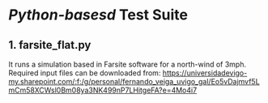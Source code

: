 # *Python-basesd* Test Suite

## 1. farsite_flat.py
It runs a simulation based in Farsite software for a north-wind of 3mph.
Required input files can be downloaded from: https://universidadevigo-my.sharepoint.com/:f:/g/personal/fernando_veiga_uvigo_gal/Eo5vDajmvf5LmCm58XCWsl0Bm08ya3NK499nP7LHitgeFA?e=4Mo4i7
